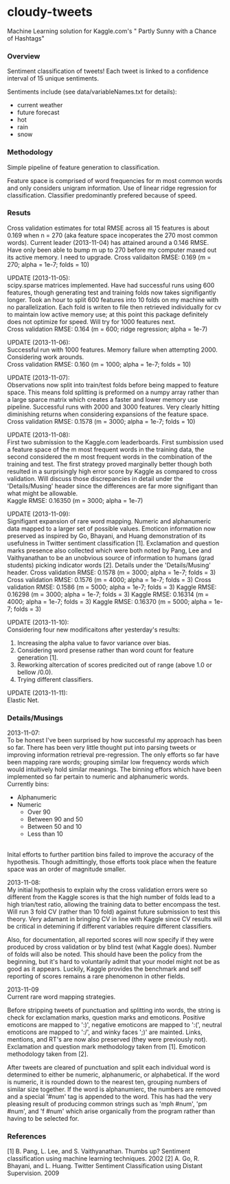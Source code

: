 cloudy-tweets
=============

Machine Learning solution for Kaggle.com's 
"<a herf="http://www.kaggle.com/c/crowdflower-weather-twitter">
Partly Sunny with a Chance of Hashtags</a>"

<h3>Overview</h3>

Sentiment classification of tweets! Each tweet is linked to a confidence
interval of 15 unique sentiments.

Sentiments include (see data/variableNames.txt for details):
<ul>
  <li>current weather</li>
  <li>future forecast</li>
  <li>hot</li>
  <li>rain</li>
  <li>snow</li>
</ul>

<h3>Methodology</h3>

Simple pipeline of feature generation to classification.

Feature space is comprised of word frequencies for m most common words and only
considers unigram information. Use of linear ridge regression for 
classification. Classifier predominantly prefered because of speed.

<h3>Resuts</h3>

Cross validation estimates for total RMSE across all 15 features is about 0.169
when n = 270 (aka feature space incoperates the 270 most common words).
Current leader (2013-11-04) has attained around a 0.146 RMSE. Have only been
able to bump m up to 270 before my computer maxed out its active memory. I need
to upgrade.
  Cross validaiton RMSE: 0.169 (m = 270; alpha = 1e-7; folds = 10)

UPDATE (2013-11-05):<br>
scipy.sparse matrices implemented. Have had successful runs using 600 features,
though generating test and training folds now takes signifigantly longer. Took
an hour to split 600 features into 10 folds on my machine with no
parallelization. Each fold is writen to file then retrieved individually for cv
to maintain low active memory use; at this point this package definitely does
not optimize for speed. Will try for 1000 features next.<br>
  Cross validation RMSE: 0.164 (m = 600; ridge regression; alpha = 1e-7)

UPDATE (2013-11-06):<br>
Successful run with 1000 features. Memory failure when attempting 2000.
Considering work arounds.<br>
  Cross validation RMSE: 0.160 (m = 1000; alpha = 1e-7; folds = 10)

UPDATE (2013-11-07):<br>
Observations now split into train/test folds before being mapped to feature
space. This means fold splitting is preformed on a numpy array rather than a 
large sparce matrix  which creates a faster and lower memory use pipeline. 
Successful runs with 2000 and 3000 features. Very clearly hitting diminishing
returns when considering expansions of the feature space.<br>
  Cross validation RMSE: 0.1578 (m = 3000; alpha = 1e-7; folds = 10)

UPDATE (2013-11-08):<br>
First two submission to the Kaggle.com leaderboards. First sumbission used a
feature space of the m most frequent words in the training data, the second
considered the m most frequent words in the combination of the training and
test. The first strategy proved marginally better though both resulted in a
surprisingly high error score by Kaggle as compared to cross validation. Will
discuss those discrepancies in detail under the 'Details/Musing' header since
the differences are far more signifigant than what might be allowable.<br>
  Kaggle RMSE: 0.16350 (m = 3000; alpha = 1e-7) 

UPDATE (2013-11-09):<br>
Signifigant expansion of rare word mapping. Numeric and alphanumeric data
mapped to a larger set of possible values. Emoticon information now preserved
as inspired by Go, Bhayani, and Huang demonstration of its usefulness in 
Twitter sentiment classification [1]. Exclamation and question marks presence
also collected which were both noted by Pang, Lee and Vaithyanathan to be an
unobvious source of information to humans (grad students) picking indicator
words [2]. Details under the 'Details/Musing' header.
  Cross validation RMSE: 0.1578 (m = 3000; alpha = 1e-7; folds = 3)
  Cross validation RMSE: 0.1576 (m = 4000; alpha = 1e-7; folds = 3)
  Cross validation RMSE: 0.1586 (m = 5000; alpha = 1e-7; folds = 3)
  Kaggle RMSE: 0.16298 (m = 3000; alpha = 1e-7; folds = 3)
  Kaggle RMSE: 0.16314 (m = 4000; alpha = 1e-7; folds = 3)
  Kaggle RMSE: 0.16370 (m = 5000; alpha = 1e-7; folds = 3)

UPDATE (2013-11-10):<br>
Considering four new modificaitons after yesterday's results:<br>
1. Increasing the alpha value to favor variance over bias.
2. Considering word presense rather than word count for feature generation [1].
3. Reworking altercation of scores predicited out of range (above 1.0 or bellow
/0.0).
4. Trying different classifiers. 

UPDATE (2013-11-11):<br>
Elastic Net.


<h3>Details/Musings</h3>

2013-11-07:<br>
To be honest I've been surprised by how successful my approach has been so far.
There has been very little thought put into parsing tweets or improving
information retrieval pre-regression. The only efforts so far have been mapping
rare words; grouping similar low frequency words which would intuitively hold
similar meanings. The binning effors which have been implemented so far pertain
to numeric and alphanumeric words.
<br>Currently bins:
<ul>
  <li>Alphanumeric</li>
  <li>Numeric
    <ul>
      <li>Over 90</li>
      <li>Between 90 and 50</li>
      <li>Between 50 and 10</li>
      <li>Less than 10</li>
    </ul>
  </li>
</ul><br>
Inital efforts to further partition bins failed to improve the accuracy of the
hypothesis. Though admittingly, those efforts took place  when the feature 
space was an order of magnitude smaller.

2013-11-08:<br>
My initial hypothesis to explain why the cross validation errors were so
different from the Kaggle scores is that the high number of folds lead to a
high trian/test ratio, allowing the training data to better encompass the test.
Will run 3 fold CV (rather than 10 fold) against future submission to test this
theory. Very adamant in bringing CV in line with Kaggle since CV results will
be critical in detemining if different variables require different classifiers.

Also, for documentation, all reported scores will now specify if they were
produced by cross validation or by blind test (what Kaggle does). Number of
folds will also be noted. This should have been the policy from the beginning,
but it's hard to voluntarily admit that your model might not be as good as it
appears. Luckily, Kaggle provides the benchmark and self reporting of scores
remains a rare phenomenon in other fields.

2013-11-09<br>
Current rare word mapping strategies.

Before stripping tweets of punctuation and splitting into words, the string is
check for exclamation marks, question marks and emoticons. Positive emoticons
are mapped to ':)', negative emoticons are mapped to ':(', neutral emoticons 
are mapped to ':/', and winky faces ';)' are mainted. Links, mentions, and RT's
are now also preserved (they were previously not). Exclamation and question
mark methodology taken from [1]. Emoticon methodology taken from [2].

After tweets are cleared of punctuation and split each individual word is
determined to either be numeric, alphanumeric, or alphabetical. If the word is
numeric, it is rounded down to the nearest ten, grouping numbers of similar
size together. If the word is alphanumierc, the numbers are removed and a
special '#num' tag is appended to the word. This has had the very pleasing
result of producing common strings such as 'mph #num', 'pm #num', and 'f #num'
which arise organically from the program rather than having to be selected for.


<h3>References</h3>
[1] B. Pang, L. Lee, and S. Vaithyanathan. Thumbs up? Sentiment classification
using machine learning techniques. 2002
[2] A. Go, R. Bhayani, and L. Huang. Twitter Sentiment Classification using
Distant Supervision. 2009
